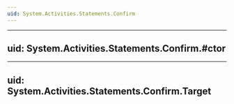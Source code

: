 ```yaml
---
uid: System.Activities.Statements.Confirm
---
```


---
uid: System.Activities.Statements.Confirm.#ctor
---

---
uid: System.Activities.Statements.Confirm.Target
---
